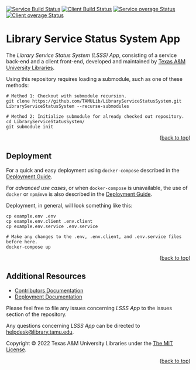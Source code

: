 <a name="readme-top"></a>
[![Service Build Status][service-build-badge]][service-build-status]
[![Client Build Status][client-build-badge]][client-build-status]
[![Service overage Status][service-coverage-badge]][service-coverage-status]
[![Client overage Status][client-coverage-badge]][client-coverage-status]

# Library Service Status System App

The *Library Service Status System (LSSS) App*, consisting of a service back-end and a client front-end, developed and maintained by [Texas A&M University Libraries][tamu-library].

Using this repository requires loading a submodule, such as one of these methods:
```shell
# Method 1: Checkout with submodule recursion.
git clone https://github.com/TAMULib/LibraryServiceStatusSystem.git LibraryServiceStatusSystem --recurse-submodules

# Method 2: Initialize submodule for already checked out repository.
cd LibraryServiceStatusSystem/
git submodule init
```

<div align="right">(<a href="#readme-top">back to top</a>)</div>


## Deployment

For a quick and easy deployment using `docker-compose` described in the [Deployment Guide][deployment-guide].

For _advanced use cases_, or when `docker-compose` is unavailable, the use of `docker` or `npm`/`mvn` is also described in the [Deployment Guide][deployment-guide].

Deployment, in general, will look something like this:

```shell
cp example.env .env
cp example.env.client .env.client
cp example.env.service .env.service

# Make any changes to the .env, .env.client, and .env.service files before here.
docker-compose up
```

<div align="right">(<a href="#readme-top">back to top</a>)</div>


## Additional Resources

- [Contributors Documentation][contribute-guide]
- [Deployment Documentation][deployment-guide]
<!-- - [API Documentation][api-docs]-->

Please feel free to file any issues concerning *LSSS App* to the issues section of the repository.

Any questions concerning *LSSS App* can be directed to helpdesk@library.tamu.edu.

Copyright © 2022 Texas A&M University Libraries under the [The MIT License][license].

<div align="right">(<a href="#readme-top">back to top</a>)</div>


<!-- LINKS -->
[service-build-status]: https://github.com/TAMULib/LibraryServiceStatusSystemService/actions?query=workflow%3ABuild
[service-build-badge]: https://github.com/TAMULib/LibraryServiceStatusSystemService/workflows/Build/badge.svg
[service-coverage-status]: https://coveralls.io/github/TAMULib/LibraryServiceStatusSystemService
[service-coverage-badge]: https://coveralls.io/repos/github/TAMULib/LibraryServiceStatusSystemService/badge.svg

[client-build-status]: https://github.com/TAMULib/LibraryServiceStatusSystemUI/actions?query=workflow%3ABuild
[client-build-badge]: https://github.com/TAMULib/LibraryServiceStatusSystemUI/workflows/Build/badge.svg
[client-coverage-status]: https://coveralls.io/github/TAMULib/LibraryServiceStatusSystemUI
[client-coverage-badge]: https://coveralls.io/repos/github/TAMULib/LibraryServiceStatusSystemUI/badge.svg

[tamu-library]: http://library.tamu.edu
[api-docs]: https://tamulib.github.io/LibraryServiceStatusSystemService

[deployment-guide]: DEPLOYING.md
[contribute-guide]: CONTRIBUTING.md
[license]: LICENSE
